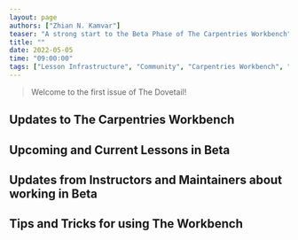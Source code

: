 ```yaml
---
layout: page
authors: ["Zhian N. Kamvar"]
teaser: "A strong start to the Beta Phase of The Carpentries Workbench"
title: ""
date: 2022-05-05
time: "09:00:00"
tags: ["Lesson Infrastructure", "Community", "Carpentries Workbench", "Beta", "Dovetail"]
---
```


> Welcome to the first issue of The Dovetail!

## Updates to The Carpentries Workbench


## Upcoming and Current Lessons in Beta


## Updates from Instructors and Maintainers about working in Beta


## Tips and Tricks for using The Workbench


